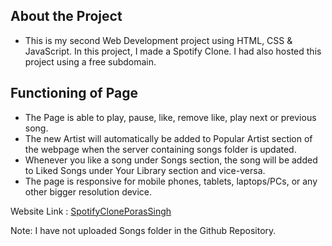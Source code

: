 ## About the Project
- This is my second Web Development project using HTML, CSS & JavaScript. In this project, I made a Spotify Clone. I had also hosted this project using a free subdomain.

## Functioning of Page
- The Page is able to play, pause, like, remove like, play next or previous song.
- The new Artist will automatically be added to Popular Artist section of the webpage when the server containing songs folder is updated.
- Whenever you like a song under Songs section, the song will be added to Liked Songs under Your Library section and vice-versa.
- The page is responsive for mobile phones, tablets, laptops/PCs, or any other bigger resolution device.

Website Link : [SpotifyClonePorasSingh](https://www.spotifyporassingh.freewebhostmost.com)

Note: I have not uploaded Songs folder in the Github Repository. 
